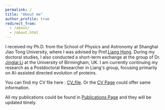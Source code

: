 ```yaml
---
permalink: /
title: "About me"
author_profile: true
redirect_from: 
  - /about/
  - /about.html
---
```


I received my Ph.D. from the School of Physics and Astronomy at Shanghai Jiao Tong University, where I was advised by Prof.[Liang Hong](https://ins.sjtu.edu.cn/people/lhong/). During my doctoral studies, I also conducted a short-term exchange at the group of Dr. [Jinglai Li](https://www.birmingham.ac.uk/staff/profiles/maths/li-jinglai) at the University of Birmingham, UK. I am currently continuing my research as a Postdoctoral Researcher in Liang's group, focusing primarily on AI-assisted directed evolution of proteins.

You can find my CV file here : [CV_file](../files/CV-Yuanxi). Or the [CV Page](https://phy-yuanxi.github.io/cv) could offer same information.  

All my publications could be found in [Publications Page](https://phy-yuanxi.github.io/publications) and they will be updated timely.

